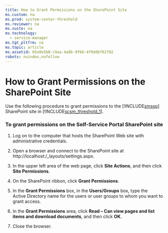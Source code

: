 ```yaml
---
title: How to Grant Permissions on the SharePoint Site
ms.custom: na
ms.prod: system-center-threshold
ms.reviewer: na
ms.suite: na
ms.technology: 
  - service-manager
ms.tgt_pltfrm: na
ms.topic: article
ms.assetid: b5e8e5b8-c9aa-4a8b-9f66-4f9ddbf62702
robots: noindex,nofollow
---
```

# How to Grant Permissions on the SharePoint Site
Use the following procedure to grant permissions to the [!INCLUDE[smssp](Token/smssp_md.md)] SharePoint site in [!INCLUDE[scsm_threshold_1](Token/scsm_threshold_1_md.md)].

### To grant permissions on the Self\-Service Portal SharePoint site

1.  Log on to the computer that hosts the SharePoint Web site with administrative credentials.

2.  Open a browser and connect to the SharePoint site at http:\/\/localhost:<port>\/\_layouts\/settings.aspx.

3.  In the upper left area of the web page, click **Site Actions**, and then click **Site Permissions**.

4.  On the SharePoint ribbon, click **Grant Permissions**.

5.  In the **Grant Permissions** box, in the **Users\/Groups** box, type the Active Directory name for the users or user groups to whom you want to grant access.

6.  In the **Grant Permissions** area, click **Read – Can view pages and list items and download documents**, and then click **OK**.

7.  Close the browser.



